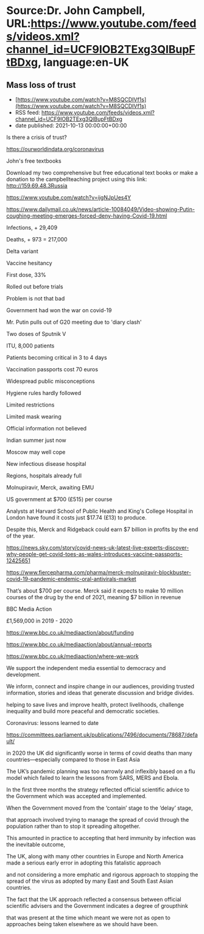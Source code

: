 # Source:Dr. John Campbell, URL:https://www.youtube.com/feeds/videos.xml?channel_id=UCF9IOB2TExg3QIBupFtBDxg, language:en-UK

## Mass loss of trust
 - [https://www.youtube.com/watch?v=M8SQCDIVf1s](https://www.youtube.com/watch?v=M8SQCDIVf1s)
 - RSS feed: https://www.youtube.com/feeds/videos.xml?channel_id=UCF9IOB2TExg3QIBupFtBDxg
 - date published: 2021-10-13 00:00:00+00:00

Is there a crisis of trust?

https://ourworldindata.org/coronavirus

John's free textbooks

Download my two comprehensive but free educational text books or make a donation to the campbellteaching project using this link: http://159.69.48.3Russia

https://www.youtube.com/watch?v=ijgNJpUes4Y

https://www.dailymail.co.uk/news/article-10084049/Video-showing-Putin-coughing-meeting-emerges-forced-deny-having-Covid-19.html

Infections, + 29,409

Deaths, + 973 = 217,000

Delta variant

Vaccine hesitancy

First dose, 33%

Rolled out before trials

Problem is not that bad

Government had won the war on covid-19

Mr. Putin pulls out of G20 meeting due to 'diary clash'

Two doses of Sputnik V

ITU, 8,000 patients

Patients becoming critical in 3 to 4 days

Vaccination passports cost 70 euros

Widespread public misconceptions

Hygiene rules hardly followed

Limited restrictions

Limited mask wearing

Official information not believed

Indian summer just now

Moscow may well cope

New infectious disease hospital

Regions, hospitals already full

Molnupiravir, Merck, awaiting EMU

US government at $700 (£515) per course

Analysts at Harvard School of Public Health and King's College Hospital in London have found it costs just $17.74 (£13) to produce.

Despite this, Merck and Ridgeback could earn $7 billion in profits by the end of the year.

https://news.sky.com/story/covid-news-uk-latest-live-experts-discover-why-people-get-covid-toes-as-wales-introduces-vaccine-passports-12425651

https://www.fiercepharma.com/pharma/merck-molnupiravir-blockbuster-covid-19-pandemic-endemic-oral-antivirals-market

That’s about $700 per course. Merck said it expects to make 10 million courses of the drug by the end of 2021, meaning $7 billion in revenue




BBC Media Action
 

£1,569,000 in 2019 - 2020

https://www.bbc.co.uk/mediaaction/about/funding

https://www.bbc.co.uk/mediaaction/about/annual-reports

https://www.bbc.co.uk/mediaaction/where-we-work
 
We support the independent media essential to democracy and development. 

We inform, connect and inspire change in our audiences, providing trusted information, stories and ideas that generate discussion and bridge divides.

helping to save lives and improve health, protect livelihoods, challenge inequality and build more peaceful and democratic societies.

Coronavirus: lessons learned to date 

https://committees.parliament.uk/publications/7496/documents/78687/default/

in 2020 the UK did significantly worse in terms of covid deaths than many countries—especially compared to those in East Asia

The UK’s pandemic planning was too narrowly and inflexibly based on a flu model which failed to learn the lessons from SARS, MERS and Ebola. 

In the first three months the strategy reflected official scientific advice to the Government which was accepted and implemented. 

When the Government moved from the ‘contain’ stage to the ‘delay’ stage, 

that approach involved trying to manage the spread of covid through the population rather than to stop it spreading altogether. 

This amounted in practice to accepting that herd immunity by infection was the inevitable outcome, 

The UK, along with many other countries in Europe and North America made a serious early error in adopting this fatalistic approach 

and not considering a more emphatic and rigorous approach to stopping the spread of the virus as adopted by many East and South East Asian countries. 

The fact that the UK approach reflected a consensus between official scientific advisers and the Government indicates a degree of groupthink 

that was present at the time which meant we were not as open to approaches being taken elsewhere as we should have been.

